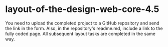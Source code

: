 # layout-of-the-design-web-core-4.5
You need to upload the completed project to a GitHub repository and send the link in the form. Also, in the repository's readme.md, include a link to the fully coded page. All subsequent layout tasks are completed in the same way. 
